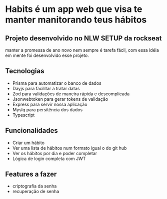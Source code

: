 # Habits é um app web que visa te manter manitorando teus hábitos

## Projeto desenvolvido no NLW SETUP da rockseat
manter a promessa de ano novo nem sempre é tarefa fácil, com essa idéia em mente foi desenvolvido esse projeto.

## Tecnologias
* Prisma para automatizar o banco de dados
* Dayjs para facilitar a tratar datas
* Zod para validações de maneira rápida e descomplicada
* Jsonwebtoken para gerar tokens de validação
* Express para servir nossa aplicação
* Myslq para persitência dos dados
* Typescript

## Funcionalidades
* Criar um hábito
* Ver uma lista de hábitos num formato igual o do git hub
* Ver os hábitos por dia e poder completar
* Lógica de login completa com JWT

## Features a fazer
* criptografia da senha
* recuperação de senha